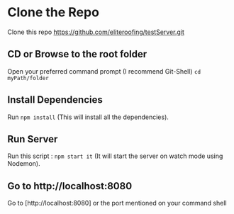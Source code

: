 # Clone the Repo

Clone this repo https://github.com/eliteroofing/testServer.git

## CD or Browse to the root folder

Open your preferred command prompt (I recommend Git-Shell) `cd myPath/folder` 

## Install Dependencies

Run `npm install` (This will install all the dependencies).

## Run Server

Run this script : `npm start it` (It will start the server on watch mode using Nodemon).


## Go to http://localhost:8080

Go to [http://localhost:8080] or the port mentioned on your command shell
